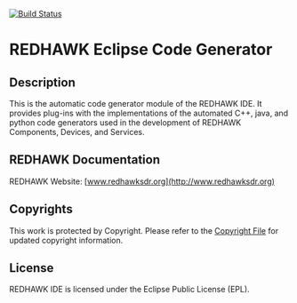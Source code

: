 [![Build Status](https://travis-ci.org/Axios-Engineering/gov.redhawk.codegen.svg?branch=develop-2.0)](https://travis-ci.org/Axios-Engineering/gov.redhawk.codegen)
# REDHAWK Eclipse Code Generator
 
## Description

This is the automatic code generator module of the REDHAWK IDE.  It provides plug-ins with the implementations of the automated C++, java, and python code generators used in the development of REDHAWK Components, Devices, and Services.
 
## REDHAWK Documentation

REDHAWK Website: [www.redhawksdr.org](http://www.redhawksdr.org)

## Copyrights

This work is protected by Copyright. Please refer to the [Copyright File](COPYRIGHT) for updated copyright information.

## License

REDHAWK IDE is licensed under the Eclipse Public License (EPL).

